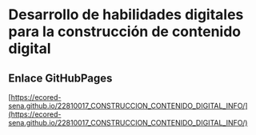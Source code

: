 # **Desarrollo de habilidades digitales para la construcción de contenido digital**

## **Enlace GitHubPages**

[https://ecored-sena.github.io/22810017_CONSTRUCCION_CONTENIDO_DIGITAL_INFO/](https://ecored-sena.github.io/22810017_CONSTRUCCION_CONTENIDO_DIGITAL_INFO/)

#
